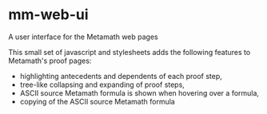 # mm-web-ui
A user interface for the Metamath web pages

This small set of javascript and stylesheets adds the following features to Metamath's proof pages:
  * highlighting antecedents and dependents of each proof step,
  * tree-like collapsing and expanding of proof steps,
  * ASCII source Metamath formula is shown when hovering over a formula,
  * copying of the ASCII source Metamath formula
